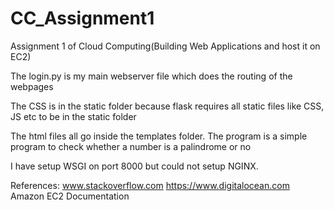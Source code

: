 # CC_Assignment1
Assignment 1 of Cloud Computing(Building Web Applications and host it on EC2)

The login.py is my main webserver file which does the routing of the webpages

The CSS is in the static folder because flask requires all static files like CSS, JS etc to be in the static folder

The html files all go inside the templates folder. The program is a simple program to check whether a number is a palindrome or no

I have setup WSGI on port 8000 but could not setup NGINX. 

References:
www.stackoverflow.com
https://www.digitalocean.com
Amazon EC2 Documentation
